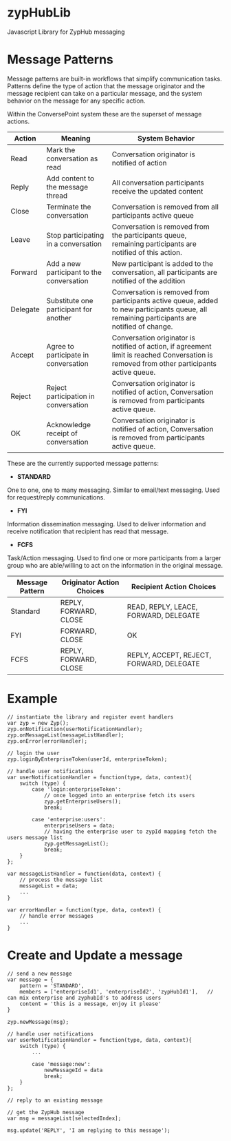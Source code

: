 # zypHubLib

Javascript Library for ZypHub messaging

# Message Patterns

Message patterns are built-in workflows that simplify communication tasks.  Patterns define the type of action that the message originator and the message recipient can take on a particular message, and the system behavior on the message for any specific action.

Within the ConversePoint system these are the superset of message actions.

Action | Meaning | System Behavior
-------|---------|-----------------
Read | Mark the conversation as read | Conversation originator is notified of action
Reply | Add content to the message thread | All conversation participants receive the updated content
Close | Terminate the conversation | Conversation is removed from all participants active queue
Leave | Stop participating in a conversation | Conversation is removed from the participants queue, remaining participants are notified of this action.
Forward | Add a new participant to the conversation | New participant is added to the conversation, all participants are notified of the addition
Delegate | Substitute one participant for another | Conversation is removed from participants active queue, added to new participants queue, all remaining participants are notified of change.
Accept | Agree to participate in conversation | Conversation originator is notified of action, if agreement limit is reached Conversation is removed from other participants active queue.
Reject | Reject participation in conversation | Conversation originator is notified of action, Conversation is removed from participants active queue.
OK | Acknowledge receipt of conversation | Conversation originator is notified of action, Conversation is removed from participants active queue.

These are the currently supported message patterns:

* **STANDARD**

 One to one, one to many messaging. Similar to email/text messaging. Used for request/reply communications.

* **FYI**

 Information dissemination messaging. Used to deliver information and receive notification that recipient has read that message.

* **FCFS**

 Task/Action messaging. Used to find one or more participants from a larger group who are able/willing to act on the information in the original message.


Message Pattern	| Originator Action Choices	| Recipient Action Choices
----------------|---------------------------|-------------------------
Standard | REPLY, FORWARD, CLOSE | READ, REPLY, LEACE, FORWARD, DELEGATE
FYI | FORWARD, CLOSE | OK
FCFS | REPLY, FORWARD, CLOSE | REPLY, ACCEPT, REJECT, FORWARD, DELEGATE

# Example

    // instantiate the library and register event handlers
    var zyp = new Zyp();
    zyp.onNotification(userNotificationHandler);
    zyp.onMessageList(messageListHandler);
    zyp.onError(errorHandler);

    // login the user
    zyp.loginByEnterpriseToken(userId, enterpriseToken);

    // handle user notifications
    var userNotificationHandler = function(type, data, context){
        switch (type) {
            case 'login:enterpriseToken':
                // once logged into an enterprise fetch its users
                zyp.getEnterpriseUsers();
                break;

            case 'enterprise:users':
                enterpriseUsers = data;
                // having the enterprise user to zypId mapping fetch the users message list
                zyp.getMessageList();
                break;
        }
    };

    var messageListHandler = function(data, context) {
        // process the message list
        messageList = data;
        ...
    }

    var errorHandler = function(type, data, context) {
        // handle error messages
        ...
    }


# Create and Update a message

    // send a new message
    var message = {
        pattern = 'STANDARD',
        members = ['enterpriseId1', 'enterpriseId2', 'zypHubId1'],   // can mix enterprise and zyphubId's to address users
        content = 'this is a message, enjoy it please'
    }

    zyp.newMessage(msg);

    // handle user notifications
    var userNotificationHandler = function(type, data, context){
        switch (type) {
            ...

            case 'message:new':
                newMessageId = data
                break;
        }
    };

    // reply to an existing message

    // get the ZypHub message
    var msg = messageList[selectedIndex];

    msg.update('REPLY', 'I am replying to this message');

